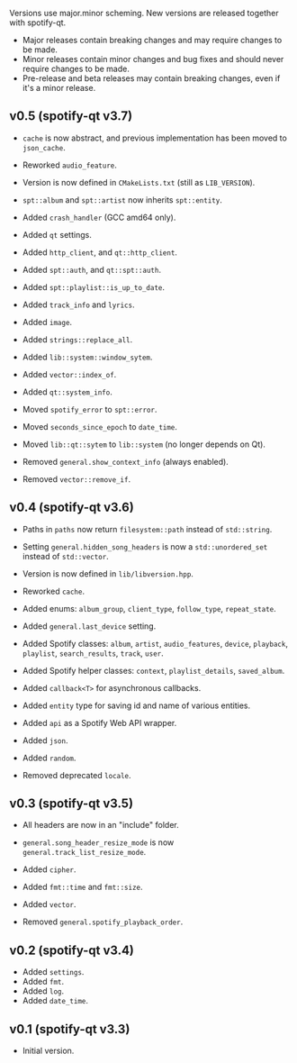 Versions use major.minor scheming. New versions are released together with spotify-qt.

* Major releases contain breaking changes and may require changes to be made.
* Minor releases contain minor changes and bug fixes and should never require changes to be made.
* Pre-release and beta releases may contain breaking changes, even if it's a minor release.


## v0.5 (spotify-qt v3.7)
* `cache` is now abstract, and previous implementation has been moved to `json_cache`.
* Reworked `audio_feature`.
* Version is now defined in `CMakeLists.txt` (still as `LIB_VERSION`).
* `spt::album` and `spt::artist` now inherits `spt::entity`.


* Added `crash_handler` (GCC amd64 only).
* Added `qt` settings.
* Added `http_client`, and `qt::http_client`.
* Added `spt::auth`, and `qt::spt::auth`.
* Added `spt::playlist::is_up_to_date`.
* Added `track_info` and `lyrics`.
* Added `image`.
* Added `strings::replace_all`.
* Added `lib::system::window_sytem`.
* Added `vector::index_of`.
* Added `qt::system_info`.


* Moved `spotify_error` to `spt::error`.
* Moved `seconds_since_epoch` to `date_time`.
* Moved `lib::qt::sytem` to `lib::system` (no longer depends on Qt).


* Removed `general.show_context_info` (always enabled).
* Removed `vector::remove_if`.


## v0.4 (spotify-qt v3.6)
* Paths in `paths` now return `filesystem::path` instead of `std::string`.
* Setting `general.hidden_song_headers` is now a `std::unordered_set` instead of `std::vector`.
* Version is now defined in `lib/libversion.hpp`.
* Reworked `cache`.


* Added enums: `album_group`, `client_type`, `follow_type`, `repeat_state`.
* Added `general.last_device` setting.
* Added Spotify classes: `album`, `artist`, `audio_features`, `device`, `playback`, `playlist`, 
  `search_results`, `track`, `user`.
* Added Spotify helper classes: `context`, `playlist_details`, `saved_album`.
* Added `callback<T>` for asynchronous callbacks.
* Added `entity` type for saving id and name of various entities.
* Added `api` as a Spotify Web API wrapper.
* Added `json`.
* Added `random`.


* Removed deprecated `locale`.


## v0.3 (spotify-qt v3.5)
* All headers are now in an "include" folder.
* `general.song_header_resize_mode` is now `general.track_list_resize_mode`.


* Added `cipher`.
* Added `fmt::time` and `fmt::size`.
* Added `vector`.


* Removed `general.spotify_playback_order`.


## v0.2 (spotify-qt v3.4)
* Added `settings`.
* Added `fmt`.
* Added `log`.
* Added `date_time`.

## v0.1 (spotify-qt v3.3)
* Initial version.